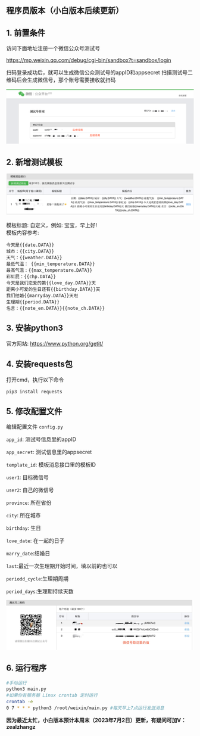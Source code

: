 
## 程序员版本（小白版本后续更新）

## 1. 前置条件
访问下面地址注册一个微信公众号测试号

https://mp.weixin.qq.com/debug/cgi-bin/sandbox?t=sandbox/login 

扫码登录成功后，就可以生成微信公众测试号的appID和appsecret
扫描测试号二维码后会生成微信号，那个账号需要接收就扫码

![image-20230629192559243](assert/image-20230629192559243.png)

## 2. 新增测试模板
![image-20230629194546423](assert/image-20230629194546423.png)

模板标题: 自定义，例如: 宝宝，早上好!  
模板内容参考:  

```
今天是{{date.DATA}}
城市：{{city.DATA}}
天气：{{weather.DATA}}
最低气温： {{min_temperature.DATA}}
最高气温：{{max_temperature.DATA}}
彩虹屁：{{chp.DATA}}
今天是我们恋爱的第{{love_day.DATA}}天
距离小可爱的生日还有{{birthday.DATA}}天
我们结婚{{marryday.DATA}}天啦
生理期{{period.DATA}}
名言：{{note_en.DATA}}{{note_ch.DATA}}
```
## 3. 安装python3 
官方网站: https://www.python.org/getit/

## 4. 安装requests包
打开cmd，执行以下命令
```commandline
pip3 install requests
```

## 5. 修改配置文件

编辑配置文件 `config.py`

`app_id`: 测试号信息里的appID 

`app_secret`: 测试信息里的appsecret

`template_id`: 模板消息接口里的模板ID

`user1`: 目标微信号

`user2`: 自己的微信号

`province`: 所在省份

`city`: 所在城市

`birthday`: 生日

`love_date`: 在一起的日子

`marry_date`:结婚日

`last`:最近一次生理期开始时间，填以前的也可以

`periodd_cycle`:生理期周期

`period_days`:生理期持续天数

![微信号](assert/1688039948728.jpg)

## 6. 运行程序
```bash
#手动运行
python3 main.py
#如果你有服务器 Linux crontab 定时运行
crontab -e
0 7 * * * python3 /root/weixin/main.py #每天早上7点运行发送消息
```

**因为最近太忙，小白版本预计本周末（2023年7月2日）更新，有疑问可加V：zealzhangz**
